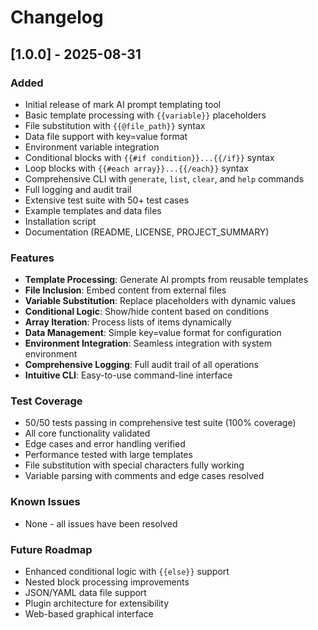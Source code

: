 # Changelog

## [1.0.0] - 2025-08-31

### Added
- Initial release of mark AI prompt templating tool
- Basic template processing with `{{variable}}` placeholders
- File substitution with `{{@file_path}}` syntax
- Data file support with key=value format
- Environment variable integration
- Conditional blocks with `{{#if condition}}...{{/if}}` syntax
- Loop blocks with `{{#each array}}...{{/each}}` syntax
- Comprehensive CLI with `generate`, `list`, `clear`, and `help` commands
- Full logging and audit trail
- Extensive test suite with 50+ test cases
- Example templates and data files
- Installation script
- Documentation (README, LICENSE, PROJECT_SUMMARY)

### Features
- **Template Processing**: Generate AI prompts from reusable templates
- **File Inclusion**: Embed content from external files
- **Variable Substitution**: Replace placeholders with dynamic values
- **Conditional Logic**: Show/hide content based on conditions
- **Array Iteration**: Process lists of items dynamically
- **Data Management**: Simple key=value format for configuration
- **Environment Integration**: Seamless integration with system environment
- **Comprehensive Logging**: Full audit trail of all operations
- **Intuitive CLI**: Easy-to-use command-line interface

### Test Coverage
- 50/50 tests passing in comprehensive test suite (100% coverage)
- All core functionality validated
- Edge cases and error handling verified
- Performance tested with large templates
- File substitution with special characters fully working
- Variable parsing with comments and edge cases resolved

### Known Issues
- None - all issues have been resolved

### Future Roadmap
- Enhanced conditional logic with `{{else}}` support
- Nested block processing improvements
- JSON/YAML data file support
- Plugin architecture for extensibility
- Web-based graphical interface